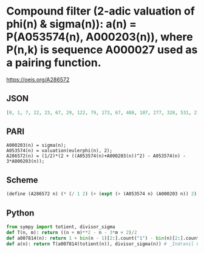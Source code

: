# Compound filter \(2\-adic valuation of phi\(n\) & sigma\(n\)\): a\(n\) \= P\(A053574\(n\), A000203\(n\)\), where P\(n,k\) is sequence A000027 used as a pairing function\.
https://oeis.org/A286572
## JSON
```JSON
[0, 1, 7, 22, 23, 67, 29, 122, 79, 173, 67, 408, 107, 277, 328, 531, 214, 742, 191, 949, 530, 631, 277, 1894, 498, 905, 781, 1598, 467, 2704, 497, 2149, 1178, 1600, 1228, 4188, 743, 1771, 1656, 4282, 949, 4658, 947, 3572, 3163, 2557, 1129, 8005, 1597, 4373, 2855, 4953, 1487, 7141, 2704, 7384, 3242, 4097, 1771, 14539, 1955, 4561, 5462, 8520, 3745]
```
## PARI
```PARI
A000203(n) = sigma(n);
A053574(n) = valuation(eulerphi(n), 2);
A286572(n) = (1/2)*(2 + ((A053574(n)+A000203(n))^2) - A053574(n) - 3*A000203(n));
```
## Scheme
```Scheme
(define (A286572 n) (* (/ 1 2) (+ (expt (+ (A053574 n) (A000203 n)) 2) (- (A053574 n)) (- (* 3 (A000203 n))) 2)))
```
## Python
```Python
from sympy import totient, divisor_sigma
def T(n, m): return ((n + m)**2 - n - 3*m + 2)/2
def a007814(n): return 1 + bin(n - 1)[2:].count("1") - bin(n)[2:].count("1")
def a(n): return T(a007814(totient(n)), divisor_sigma(n)) # _Indranil Ghosh_, May 26 2017
```
